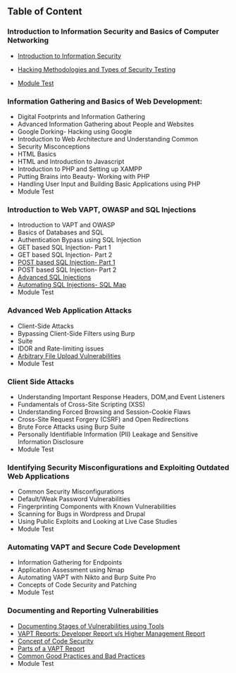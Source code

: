 ## Table of Content
### Introduction to Information Security and Basics of Computer Networking

-  [Introduction to Information Security](./modules/Introduction-information-security/information-security/information-security.md)

-  [Hacking Methodologies and Types of Security Testing](./modules/Introduction-information-security/hacking-methodology/hacking-methodology.md)

- [Module Test](./modules/Introduction-information-security/module-test.md)

### Information Gathering and Basics of Web Development:
- Digital Footprints and Information Gathering
- Advanced Information Gathering about People and Websites
- Google Dorking- Hacking using Google
- Introduction to Web Architecture and Understanding Common
- Security Misconceptions
- HTML Basics
- HTML and Introduction to Javascript
- Introduction to PHP and Setting up XAMPP
- Putting Brains into Beauty- Working with PHP
- Handling User Input and Building Basic Applications using PHP
- Module Test

### Introduction to Web VAPT, OWASP and SQL Injections
- Introduction to VAPT and OWASP
- Basics of Databases and SQL
- Authentication Bypass using SQL Injection
- GET based SQL Injection- Part 1
- GET based SQL Injection- Part 2
- [POST based SQL Injection- Part 1](modules/Introduction-VAPT-OWASP-SQLInjection/POST-Based-SQL-Injection-Part-1/post-based-sql-injection-part-1.md)
- POST based SQL Injection- Part 2
- [Advanced SQL Injections](modules/Introduction-VAPT-OWASP-SQLInjection/Advanced-SQL-Injections/advance-sql-injection.md)
- [Automating SQL Injections- SQL Map](modules/Introduction-VAPT-OWASP-SQLInjection/Automatic-SQL-Injection-SQLMap/automatic-sql-injection-sqlmap.md)
- Module Test

### Advanced Web Application Attacks
- Client-Side Attacks
- Bypassing Client-Side Filters using Burp
- Suite
- IDOR and Rate-limiting issues
- [Arbitrary File Upload Vulnerabilities](./modules/Advance-Web-Application-Attacks/Arbitary-FileUpload-Vulnerabilities/arbitary-file-upload-vulnerabilities.md)
- Module Test

### Client Side Attacks
- Understanding Important Response Headers, DOM,and Event Listeners
- Fundamentals of Cross-Site Scripting (XSS)
- Understanding Forced Browsing and Session-Cookie Flaws
- Cross-Site Request Forgery (CSRF) and Open Redirections
- Brute Force Attacks using Burp Suite
- Personally Identifiable Information (PII) Leakage and Sensitive Information Disclosure
- Module Test


### Identifying Security Misconfigurations and Exploiting Outdated Web Applications
- Common Security Misconfigurations
- Default/Weak Password Vulnerabilities
- Fingerprinting Components with Known Vulnerabilities
- Scanning for Bugs in Wordpress and Drupal
- Using Public Exploits and Looking at Live Case Studies
- Module Test

### Automating VAPT and Secure Code Development
- Information Gathering for Endpoints
- Application Assessment using Nmap
- Automating VAPT with Nikto and Burp Suite Pro
- Concepts of Code Security and Patching
- Module Test

### Documenting and Reporting Vulnerabilities
- [Documenting Stages of Vulnerabilities using Tools](./modules/Documenting-Reporting-Vulnerabilites/Documenting-Stages/Documenting-Stages.md)
- [VAPT Reports: Developer Report v/s Higher Management Report](./modules/Documenting-Reporting-Vulnerabilites/VAPT-report/VAPT-report.md)
- [Concept of Code Security](./modules/Documenting-Reporting-Vulnerabilites/Concept-Code-Security/concept-code-security.md)
- [Parts of a VAPT Report](./modules/Documenting-Reporting-Vulnerabilites/Parts-VAPT-report/Parts-VAPT-report.md)
- [Common Good Practices and Bad Practices](./modules/Documenting-Reporting-Vulnerabilites/Common-good-bad-practices/common-good-bad-practices.md)
- Module Test